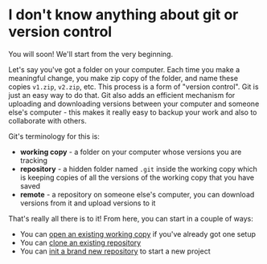 # I don't know anything about git or version control

You will soon!  We'll start from the very beginning.

Let's say you've got a folder on your computer.  Each time you make a meaningful change, you make zip copy of the folder, and name these copies `v1.zip`, `v2.zip`, etc.  This process is a form of "version control".  Git is just an easy way to do that.  Git also adds an efficient mechanism for uploading and downloading versions between your computer and someone else's computer - this makes it really easy to backup your work and also to collaborate with others.

Git's terminology for this is:

- **working copy** - a folder on your computer whose versions you are tracking
- **repository** - a hidden folder named `.git` inside the working copy which is keeping copies of all the versions of the working copy that you have saved
- **remote** - a repository on someone else's computer, you can download versions from it and upload versions to it

That's really all there is to it!  From here, you can start in a couple of ways:

- You can [open an existing working copy](open-working-copy/open-working-copy.md) if you've already got one setup
- You can [clone an existing repository](clone/clone.md)
- You can [init a brand new repository](init/init.md) to start a new project
